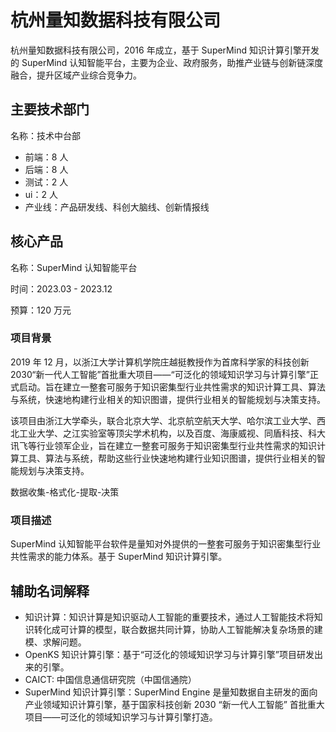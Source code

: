 # 杭州量知数据科技有限公司

杭州量知数据科技有限公司，2016 年成立，基于 SuperMind 知识计算引擎开发的 SuperMind 认知智能平台，主要为企业、政府服务，助推产业链与创新链深度融合，提升区域产业综合竞争力。

## 主要技术部门

名称：技术中台部

- 前端：8 人
- 后端：8 人
- 测试：2 人
- ui：2 人
- 产业线：产品研发线、科创大脑线、创新情报线

## 核心产品

名称：SuperMind 认知智能平台

时间：2023.03 - 2023.12

预算：120 万元

### 项目背景

2019 年 12 月，以浙江大学计算机学院庄越挺教授作为首席科学家的科技创新 2030“新一代人工智能”首批重大项目——“可泛化的领域知识学习与计算引擎”正式启动。旨在建立一整套可服务于知识密集型行业共性需求的知识计算工具、算法与系统，快速地构建行业相关的知识图谱，提供行业相关的智能规划与决策支持。

该项目由浙江大学牵头，联合北京大学、北京航空航天大学、哈尔滨工业大学、西北工业大学、之江实验室等顶尖学术机构，以及百度、海康威视、同盾科技、科大讯飞等行业领军企业，旨在建立一整套可服务于知识密集型行业共性需求的知识计算工具、算法与系统，帮助这些行业快速地构建行业知识图谱，提供行业相关的智能规划与决策支持。

数据收集-格式化-提取-决策

### 项目描述

SuperMind 认知智能平台软件是量知对外提供的一整套可服务于知识密集型行业共性需求的能力体系。基于 SuperMind 知识计算引擎。

## 辅助名词解释

- 知识计算：知识计算是知识驱动人工智能的重要技术，通过人工智能技术将知识转化成可计算的模型，联合数据共同计算，协助人工智能解决复杂场景的建模、求解问题。
- OpenKS 知识计算引擎：基于“可泛化的领域知识学习与计算引擎”项目研发出来的引擎。
- CAICT: 中国信息通信研究院（中国信通院）
- SuperMind 知识计算引擎：SuperMind Engine 是量知数据自主研发的面向产业领域知识计算引擎，基于国家科技创新 2030 “新一代人工智能” 首批重大项目——可泛化的领域知识学习与计算引擎打造。
